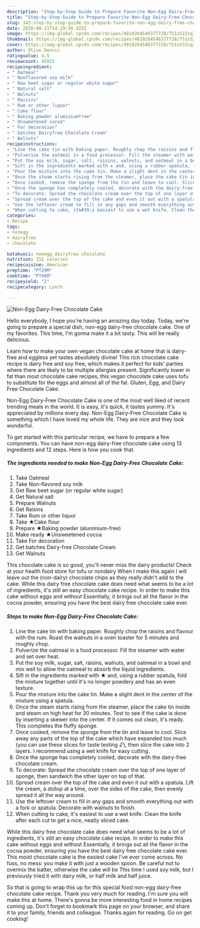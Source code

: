 ```yaml
---
description: "Step-by-Step Guide to Prepare Favorite Non-Egg Dairy-Free Chocolate Cake"
title: "Step-by-Step Guide to Prepare Favorite Non-Egg Dairy-Free Chocolate Cake"
slug: 343-step-by-step-guide-to-prepare-favorite-non-egg-dairy-free-chocolate-cake
date: 2020-08-21T14:29:50.925Z
image: https://img-global.cpcdn.com/recipes/4810264546377728/751x532cq70/non-egg-dairy-free-chocolate-cake-recipe-main-photo.jpg
thumbnail: https://img-global.cpcdn.com/recipes/4810264546377728/751x532cq70/non-egg-dairy-free-chocolate-cake-recipe-main-photo.jpg
cover: https://img-global.cpcdn.com/recipes/4810264546377728/751x532cq70/non-egg-dairy-free-chocolate-cake-recipe-main-photo.jpg
author: Olive Dennis
ratingvalue: 4.5
reviewcount: 45915
recipeingredient:
- " Oatmeal"
- " Nonflavored soy milk"
- " Raw beet sugar or regular white sugar"
- " Natural salt"
- " Walnuts"
- " Raisins"
- " Rum or other liquor"
- " Cake flour"
- " Baking powder aluminiumfree"
- " Unsweetened cocoa"
- " For decoration"
- " batches Dairyfree Chocolate Cream"
- " Walnuts"
recipeinstructions:
- "Line the cake tin with baking paper. Roughly chop the raisins and flavour with the rum. Roast the walnuts in a oven toaster for 5 minutes and roughly chop."
- "Pulverize the oatmeal in a food processor. Fill the steamer with water and set over heat."
- "Put the soy milk, sugar, salt, raisins, walnuts, and oatmeal in a bowl and mix well to allow the oatmeal to absorb the liquid ingredients."
- "Sift in the ingredients marked with ★ and, using a rubber spatula, fold the mixture together until it&#39;s no longer powdery and has an even texture."
- "Pour the mixture into the cake tin. Make a slight dent in the center of the mixture using a spatula."
- "Once the steam starts rising from the steamer, place the cake tin inside and steam on high  heat for 30 minutes. Test to see if the cake is done by inserting a skewer into the center. If it comes out clean, it&#39;s ready. This completes the fluffy sponge."
- "Once cooked, remove the sponge from the tin and leave to cool. Slice away any parts of the top of the cake which have expanded too much (you can use these slices for taste testing ♪), then slice the cake into 2 layers. I recommend using a wet knife for easy cutting."
- "Once the sponge has completely cooled, decorate with the dairy-free chocolate cream."
- "To decorate: Spread the chocolate cream over the top of one layer of sponge, then sandwich the other layer on top of that."
- "Spread cream over the top of the cake and even it out with a spatula. Lift the cream, a dollop at a time, over the sides of the cake, then evenly spread it all the way around."
- "Use the leftover cream to fill in any gaps and smooth everything out with a fork or spatula. Decorate with walnuts to finish."
- "When cutting to cake, it&#39;s easiest to use a wet knife. Clean the knife after each cut to get a nice, neatly sliced cake."
categories:
- Recipe
tags:
- nonegg
- dairyfree
- chocolate

katakunci: nonegg dairyfree chocolate 
nutrition: 151 calories
recipecuisine: American
preptime: "PT29M"
cooktime: "PT46M"
recipeyield: "2"
recipecategory: Lunch

---
```



![Non-Egg Dairy-Free Chocolate Cake](https://img-global.cpcdn.com/recipes/4810264546377728/751x532cq70/non-egg-dairy-free-chocolate-cake-recipe-main-photo.jpg)

Hello everybody, I hope you're having an amazing day today. Today, we're going to prepare a special dish, non-egg dairy-free chocolate cake. One of my favorites. This time, I'm gonna make it a bit tasty. This will be really delicious.

Learn how to make your own vegan chocolate cake at home that is dairy-free and eggless yet tastes absolutely divine! This rich chocolate cake recipe is dairy free and soy free, which makes it perfect for kids&#39; parties where there are likely to be multiple allergies present. Significantly lower in fat than most chocolate cake recipes, this vegan chocolate cake uses tofu to substitute for the eggs and almost all of the fat. Gluten, Egg, and Dairy Free Chocolate Cake.

Non-Egg Dairy-Free Chocolate Cake is one of the most well liked of recent trending meals in the world. It is easy, it's quick, it tastes yummy. It's appreciated by millions every day. Non-Egg Dairy-Free Chocolate Cake is something which I have loved my whole life. They are nice and they look wonderful.


To get started with this particular recipe, we have to prepare a few components. You can have non-egg dairy-free chocolate cake using 13 ingredients and 12 steps. Here is how you cook that.

<!--inarticleads1-->

##### The ingredients needed to make Non-Egg Dairy-Free Chocolate Cake:

1. Take  Oatmeal
1. Take  Non-flavored soy milk
1. Get  Raw beet sugar (or regular white sugar)
1. Get  Natural salt
1. Prepare  Walnuts
1. Get  Raisins
1. Take  Rum or other liquor
1. Take  ★Cake flour
1. Prepare  ★Baking powder (aluminium-free)
1. Make ready  ★Unsweetened cocoa
1. Take  For decoration
1. Get  batches Dairy-free Chocolate Cream
1. Get  Walnuts


This chocolate cake is so good, you&#39;ll never miss the dairy products! Check at your health food store for tofu or nondairy When I make this again I will leave out the (non-dairy) chocolate chips as they really didn&#39;t add to the cake. While this dairy free chocolate cake does need what seems to be a lot of ingredients, it&#39;s still an easy chocolate cake recipe. In order to make this cake without eggs and without Essentially, it brings out all the flavor in the cocoa powder, ensuring you have the best dairy free chocolate cake ever. 

<!--inarticleads2-->

##### Steps to make Non-Egg Dairy-Free Chocolate Cake:

1. Line the cake tin with baking paper. Roughly chop the raisins and flavour with the rum. Roast the walnuts in a oven toaster for 5 minutes and roughly chop.
1. Pulverize the oatmeal in a food processor. Fill the steamer with water and set over heat.
1. Put the soy milk, sugar, salt, raisins, walnuts, and oatmeal in a bowl and mix well to allow the oatmeal to absorb the liquid ingredients.
1. Sift in the ingredients marked with ★ and, using a rubber spatula, fold the mixture together until it&#39;s no longer powdery and has an even texture.
1. Pour the mixture into the cake tin. Make a slight dent in the center of the mixture using a spatula.
1. Once the steam starts rising from the steamer, place the cake tin inside and steam on high  heat for 30 minutes. Test to see if the cake is done by inserting a skewer into the center. If it comes out clean, it&#39;s ready. This completes the fluffy sponge.
1. Once cooked, remove the sponge from the tin and leave to cool. Slice away any parts of the top of the cake which have expanded too much (you can use these slices for taste testing ♪), then slice the cake into 2 layers. I recommend using a wet knife for easy cutting.
1. Once the sponge has completely cooled, decorate with the dairy-free chocolate cream.
1. To decorate: Spread the chocolate cream over the top of one layer of sponge, then sandwich the other layer on top of that.
1. Spread cream over the top of the cake and even it out with a spatula. Lift the cream, a dollop at a time, over the sides of the cake, then evenly spread it all the way around.
1. Use the leftover cream to fill in any gaps and smooth everything out with a fork or spatula. Decorate with walnuts to finish.
1. When cutting to cake, it&#39;s easiest to use a wet knife. Clean the knife after each cut to get a nice, neatly sliced cake.


While this dairy free chocolate cake does need what seems to be a lot of ingredients, it&#39;s still an easy chocolate cake recipe. In order to make this cake without eggs and without Essentially, it brings out all the flavor in the cocoa powder, ensuring you have the best dairy free chocolate cake ever. This moist chocolate cake is the easiest cake I&#39;ve ever come across. No fuss, no mess: you make it with just a wooden spoon. Be careful not to overmix the batter, otherwise the cake will be This time I used soy milk, but I previously tried it with dairy milk, or half milk and half juice. 

So that is going to wrap this up for this special food non-egg dairy-free chocolate cake recipe. Thank you very much for reading. I'm sure you will make this at home. There's gonna be more interesting food in home recipes coming up. Don't forget to bookmark this page on your browser, and share it to your family, friends and colleague. Thanks again for reading. Go on get cooking!
